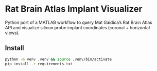 # Rat Brain Atlas Implant Visualizer

Python port of a MATLAB workflow to query Mat Gaidica’s Rat Brain Atlas API
and visualize silicon probe implant coordinates (coronal + horizontal views).

## Install
```bash
python -m venv .venv && source .venv/bin/activate
pip install -r requirements.txt
